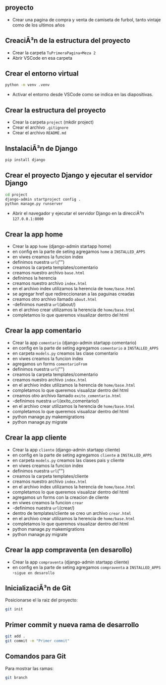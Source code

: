 ## proyecto

- Crear una pagina de compra y venta de camiseta de furbol, tanto vintaje como de los ultimos años

## CreaciÃ³n de la estructura del proyecto

- Crear la carpeta `TuPrimeraPagina+Meza 2`
- Abrir VSCode en esa carpeta

## Crear el entorno virtual

```bash
python -m venv .venv
```

- Activar el entorno desde VSCode como se indica en las diapositivas.

## Crear la estructura del proyecto

- Crear la carpeta `project` (mkdir project)
- Crear el archivo `.gitignore`
- Crear el archivo `README.md`

## InstalaciÃ³n de Django

```bash
pip install django
```

## Crear el proyecto Django y ejecutar el servidor Django

```bash
cd project
django-admin startproject config .
python manage.py runserver
```

- Abrir el navegador y ejecutar el servidor Django en la direcciÃ³n `127.0.0.1:8000`


## Crear la app home

- Crear la app `home` (django-admin startapp home)
- en config en la parte de seting agregamos `home` a  `INSTALLED_APPS`
- en viwes creamos la funcion index
- definimos nuestra `url`("")
- creamos la carpeta templates/comentario
- creamos nuestro archivo `base.html`
- definimos la herencia
- creamos nuestro archivo `index.html`
- en el archivo index utilizamos la herencia de `home/base.html`
- se agregar href que redireccionaran a las paguinas creadas
- creamos otro archivo llamado `about.html`
- -definimos nuestra `url`(about/)
- en el archivo crear utilizamos la herencia de `home/base.html`
- completamos lo que queremos visualizar dentro del html


## Crear la app comentario

- Crear la app `comentario` (django-admin startapp comentario)
- en config en la parte de seting agregamos `comentario` a  `INSTALLED_APPS`
- en carpeta `models.py` creamos las clase comentario
- en viwes creamos la funcion index
- agregamos un forms `comentarioFrom`
- definimos nuestra `url`("")
- creamos la carpeta templates/comentario
- creamos nuestro archivo `index.html`
- en el archivo index utilizamos la herencia de `home/base.html`
- completamos lo que queremos visualizar dentro del html
- creamos otro archivo llamado `exito_comentario.html`
- -definimos nuestra `url`(exito_comentario/)
- en el archivo crear utilizamos la herencia de `home/base.html`
- completamos lo que queremos visualizar dentro del html
- python manage.py makemigrations
- python manage.py migrate


## Crear la app cliente

- Crear la app `cliente` (django-admin startapp cliente)
- en config en la parte de seting agregamos `cliente` a  `INSTALLED_APPS`
- en carpeta `models.py` creamos las clases pais y cliente
- en viwes creamos la funcion index
- definimos nuestra `url`("")
- creamos la carpeta templates/cliente
- creamos nuestro archivo `index.html`
- en el archivo index utilizamos la herencia de `home/base.html`
- completamos lo que queremos visualizar dentro del html
- agregamos un forms con la creacion de cliente
- en viwes creamos la funcion `crear`
- -definimos nuestra `url`(crear/)
- dentro de templates/cliente se creo un archivo `crear.html`
- en el archivo crear utilizamos la herencia de `home/base.html`
- completamos lo que queremos visualizar dentro del html
- python manage.py makemigrations
- python manage.py migrate


## Crear la app  compraventa (en desarollo)

- Crear la app `compraventa` (django-admin startapp cliente)
- en config en la parte de seting agregamos `compraventa` a  `INSTALLED_APPS`
-`sigue en desarollo`



## InicializaciÃ³n de Git

Posicionarse el la raiz del proyecto:

```bash
git init
```

## Primer commit y nueva rama de desarrollo

```bash
git add .
git commit -m "Primer commit"
```

## Comandos para Git

Para mostrar las ramas:
```bash
git branch
```


